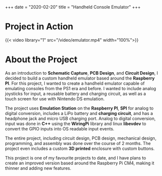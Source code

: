 +++
date = "2020-02-20"
title = "Handheld Console Emulator"
+++
# Project in Action
{{< video library="1" src="/video/emulator.mp4" width="100%">}}

# About the Project
As an introduction to **Schematic Capture**, **PCB Design**, and **Circuit Design**, I decided to build a custom handheld emulator based around the **Raspberry PI**. For this project, I wanted to create a handheld emulator capable of emulating consoles from the PS1 era and before. I wanted to include analog joysticks for input, a reusable battery and charging circuit, as well as a touch screen for use with Nintendo DS emulation.

The project uses **Emulation Station** on the **Raspberry PI**, **SPI** for analog to digital conversion, includes a LiPo battery and **charging circuit**, and has a headphone jack and micro USB charging port. Analog to digital conversion, input was done in **C++** using the **WiringPi** library and linux **libevdev** to convert the GPIO inputs into OS readable input events.

The entire project, including circuit design, PCB design, mechanical design, programming, and assembly was done over the course of 2 months. The project even includes a custom **3D printed** enclosure with custom buttons.

This project is one of my favourite projects to date, and I have plans to create an improved version based around the Raspberry Pi CM4, making it thinner and adding new features.